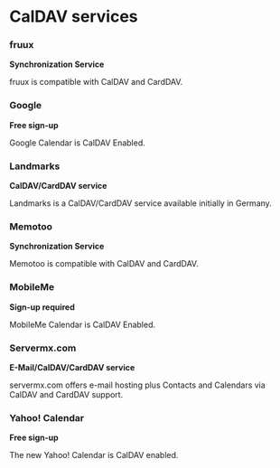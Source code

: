 # CalDAV services

### fruux
**Synchronization Service**

fruux is compatible with CalDAV and CardDAV.

### Google
**Free sign-up**

Google Calendar is CalDAV Enabled.

### Landmarks
**CalDAV/CardDAV service**

Landmarks is a CalDAV/CardDAV service available initially in Germany.

### Memotoo
**Synchronization Service**

Memotoo is compatible with CalDAV and CardDAV.

### MobileMe
**Sign-up required**

MobileMe Calendar is CalDAV Enabled.

### Servermx.com
**E-Mail/CalDAV/CardDAV service**

servermx.com offers e-mail hosting plus Contacts and Calendars via CalDAV and CardDAV support.

### Yahoo! Calendar
**Free sign-up**

The new Yahoo! Calendar is CalDAV enabled. 